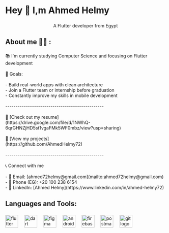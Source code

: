 <h1 align="left">Hey 👋 I,m Ahmed Helmy</h1>

###

<p align="center">A Flutter developer from Egypt</p>

###

<h2 align="left">About me 🙋‍♂️ :</h2>

###

<p align="left">📚 I'm currently studying Computer Science and focusing on Flutter development<br><br>🎯 Goals:<br>  <br>- Build real-world apps with clean architecture  <br>- Join a Flutter team or internship before graduation  <br>- Constantly improve my skills in mobile development  <br><br>------------------------------------------------<br><br>📄 [Check out my resume]<br>(https://drive.google.com/file/d/1NWhQ-6qrGHNZjHD5st1vgaFMk5WF0mbz/view?usp=sharing)  <br><br>🔗 [View my projects]<br>(https://github.com/AhmedHelmy72)<br><br>------------------------------------------------<br><br>📞 Connect with me<br><br>- 📧 Email: [ahmed72helmy@gmail.com](mailto:ahmed72helmy@gmail.com)  <br>- 📱 Phone (EG): +20 100 238 6154  <br>- 💼 LinkedIn: [Ahmed Helmy](https://www.linkedin.com/in/ahmed-helmy72)</p>

###

<h2 align="left">Languages and Tools:</h2>

###

<div align="left">
  <img src="https://cdn.jsdelivr.net/gh/devicons/devicon/icons/flutter/flutter-original.svg" height="40" alt="flutter logo"  />
  <img width="12" />
  <img src="https://cdn.jsdelivr.net/gh/devicons/devicon/icons/dart/dart-original.svg" height="40" alt="dart logo"  />
  <img width="12" />
  <img src="https://cdn.jsdelivr.net/gh/devicons/devicon/icons/figma/figma-original.svg" height="40" alt="figma logo"  />
  <img width="12" />
  <img src="https://cdn.jsdelivr.net/gh/devicons/devicon/icons/android/android-original.svg" height="40" alt="android logo"  />
  <img width="12" />
  <img src="https://cdn.jsdelivr.net/gh/devicons/devicon/icons/firebase/firebase-plain.svg" height="40" alt="firebase logo"  />
  <img width="12" />
  <img src="https://cdn.simpleicons.org/postman/FF6C37" height="40" alt="postman logo"  />
  <img width="12" />
  <img src="https://cdn.simpleicons.org/git/F05032" height="40" alt="git logo"  />
</div>

###
